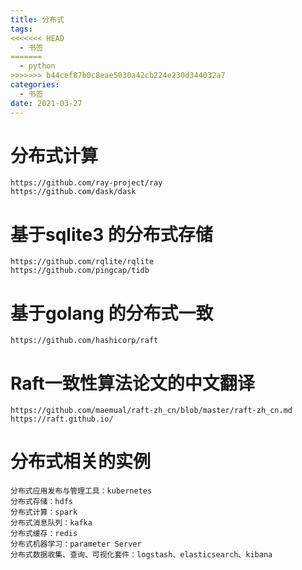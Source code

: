 ```yaml
---
title: 分布式
tags:
<<<<<<< HEAD
  - 书签 
=======
  - python
>>>>>>> b44cef87b0c8eae5030a42cb224e230d344032a7
categories:
  - 书签 
date: 2021-03-27
---
```


# 分布式计算
    https://github.com/ray-project/ray
    https://github.com/dask/dask
# 基于sqlite3 的分布式存储
    https://github.com/rqlite/rqlite
    https://github.com/pingcap/tidb

# 基于golang 的分布式一致
    https://github.com/hashicorp/raft

# Raft一致性算法论文的中文翻译
    https://github.com/maemual/raft-zh_cn/blob/master/raft-zh_cn.md
    https://raft.github.io/

# 分布式相关的实例
    分布式应用发布与管理工具：kubernetes
    分布式存储：hdfs
    分布式计算：spark
    分布式消息队列：kafka
    分布式缓存：redis
    分布式机器学习：parameter Server
    分布式数据收集、查询、可视化套件：logstash、elasticsearch、kibana

